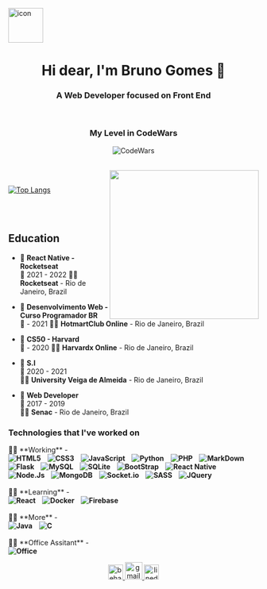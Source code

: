 <img src="https://icon-library.com/images/dev-icon/dev-icon-6.jpg" width='70px' alt='icon'> <h1 align="center">Hi dear, I'm Bruno Gomes 🤖</h1>

<h3 align="center">A Web Developer focused on Front End</h3>
<br/>

<h3 align="center">
My Level in CodeWars
</h3>
<p align="center">
<img src="https://www.codewars.com/users/shymarrai/badges/large" alt="CodeWars">
</p>
<br/>
<img src='https://joyofcoding.org/2020/img/logo-text.png' align='right' width='300px' >
<br/>


[![Top Langs](https://github-readme-stats.vercel.app/api/top-langs/?username=shymarrai&layout=compact&hide=php,java,yacc,ejs,c,scss,hack,starlark,objective-c,ruby,handlebars,shell,makefile,dockerfile,swift&langs_count=8&custom_title=My_Languages&card_width=470&theme=blue-green)](https://github.com/anuraghazra/github-readme-stats)

<br/>
<br/>

## Education
- 📖 **React Native - Rocketseat**\
📆 2021 - 2022
👨‍💻 **Rocketseat** - Rio de Janeiro, Brazil

- 📖 **Desenvolvimento Web - Curso Programador BR**\
📆 - 2021
👨‍💻 **HotmartClub Online** - Rio de Janeiro, Brazil

- 📖 **CS50 - Harvard**\
📆 - 2020
👨‍💻 **Harvardx Online** - Rio de Janeiro, Brazil

- 📖 **S.I**\
📆 2020 - 2021\
👨‍💻 **University Veiga de Almeida** - Rio de Janeiro, Brazil

- 📖 **Web Developer**\
📆 2017 - 2019\
👨‍💻 **Senac** - Rio de Janeiro, Brazil

<h3> Technologies that I've worked on</h3>
👨‍💻 **Working** -

<br/>
<b>
<img src="https://img.shields.io/badge/HTML5-E34F26?style=for-the-badge&logo=html5&logoColor=white" alt="HTML5">&nbsp;
&nbsp;
<img src="https://img.shields.io/badge/CSS3-1572B6?style=for-the-badge&logo=css3&logoColor=white" alt="CSS3">&nbsp;
&nbsp;
<img src="https://img.shields.io/badge/JavaScript-F7DF1E?style=for-the-badge&logo=javascript&logoColor=black" alt="JavaScript">&nbsp;
&nbsp;
<img src="https://img.shields.io/badge/Python-14354C?style=for-the-badge&logo=python&logoColor=white" alt="Python">&nbsp;
&nbsp;
<img src="https://img.shields.io/badge/PHP-777BB4?style=for-the-badge&logo=php&logoColor=white" alt="PHP">&nbsp;
&nbsp;
<img src="https://img.shields.io/badge/Markdown-000000?style=for-the-badge&logo=markdown&logoColor=white" alt="MarkDown">&nbsp;
&nbsp;
<img src="https://img.shields.io/badge/Flask-000000?style=for-the-badge&logo=flask&logoColor=white" alt="Flask">&nbsp;
&nbsp;
<img src="https://img.shields.io/badge/MySQL-00000F?style=for-the-badge&logo=mysql&logoColor=white" alt="MySQL">&nbsp;
&nbsp;
<img src="https://img.shields.io/badge/SQLite-07405E?style=for-the-badge&logo=sqlite&logoColor=white" alt="SQLite">&nbsp;
&nbsp;
<img src="https://img.shields.io/badge/Bootstrap-563D7C?style=for-the-badge&logo=bootstrap&logoColor=white" alt="BootStrap">&nbsp;
 &nbsp;
<img src="https://img.shields.io/badge/React_Native-20232A?style=for-the-badge&logo=react&logoColor=61DAFB" alt="React Native">&nbsp;
&nbsp;
<img src="https://img.shields.io/badge/Node.js-43853D?style=for-the-badge&logo=node.js&logoColor=white" alt="Node.Js">&nbsp;
 &nbsp;
<img src="https://img.shields.io/badge/MongoDB-4EA94B?style=for-the-badge&logo=mongodb&logoColor=white" alt="MongoDB">&nbsp;
 &nbsp;
<img src="https://img.shields.io/badge/Socket.io-010101?&style=for-the-badge&logo=Socket.io&logoColor=white" alt="Socket.io">&nbsp;
 &nbsp;
<img src="https://img.shields.io/badge/Sass-CC6699?style=for-the-badge&logo=sass&logoColor=white" alt="SASS">&nbsp;  
 &nbsp;
<img src="https://img.shields.io/badge/jQuery-0769AD?style=for-the-badge&logo=jquery&logoColor=white" alt="JQuery">&nbsp;
  
</b>
<br/>
<br/>
👨‍💻 **Learning** - 
<br/>
<b>
<img src="https://img.shields.io/badge/React-20232A?style=for-the-badge&logo=react&logoColor=61DAFB" alt="React">&nbsp;
&nbsp;
<img src="https://img.shields.io/badge/Docker-2CA5E0?style=for-the-badge&logo=docker&logoColor=white" alt="Docker">&nbsp;
 &nbsp;
<img src="https://img.shields.io/badge/firebase-ffca28?style=for-the-badge&logo=firebase&logoColor=black" alt="Firebase">&nbsp;
</b>
<br/>
<br/>
👨‍💻 **More** -
<br/>
<b>
<img src="https://img.shields.io/badge/Java-ED8B00?style=for-the-badge&logo=java&logoColor=white" alt="Java">&nbsp;
&nbsp;
<img src="https://img.shields.io/badge/C-00599C?style=for-the-badge&logo=c&logoColor=white" alt="C">&nbsp;
&nbsp;
</b>
<br/>
<br/>
👨‍💻 **Office Assitant** -
<br/>
<b>
<img src="https://img.shields.io/badge/Microsoft_Office-D83B01?style=for-the-badge&logo=microsoft-office&logoColor=white" alt="Office">&nbsp;
&nbsp;
</b>


<p align='center'>

<a align='center' href='https://www.behance.net/brunofernando6'>
  <img src='https://pt.apkshki.com/storage/6834/icon_5f735a6eef4fc_6834.png' width='30px'  alt='behance'>
</a>

<a align='center' href='mailto:icestonebruno@gmail.com'>
  <img src='https://w7.pngwing.com/pngs/817/967/png-transparent-gmail-logo-gmail-email-icon-logo-gmail-logo-angle-text-rectangle.png'  width='35px'  alt='gmail'>
</a>

<a align='center' href='https://www.linkedin.com/in/bruno-gomes-code/'>
  <img src='https://image.flaticon.com/icons/png/512/174/174857.png' width='30px'  alt='linedin'>
</a>
</p>

